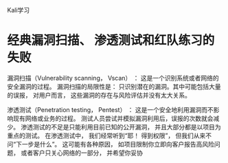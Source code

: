 Kali学习

# 经典漏洞扫描、 渗透测试和红队练习的失败  

漏洞扫描（Vulnerability scanning， Vscan） ： 这是一个识别系统或者网络的安全漏洞的过程。 漏洞扫描的局限性是： 只识别潜在的漏洞。其中可能包括大量的误报， 对用户而言， 这些漏洞的存在与风险评估并没有太大关系。  

渗透测试（Penetration testing， Pentest） ： 这是一个安全地利用漏洞而不影响现有网络或业务的过程。 测试人员尝试并模拟漏洞利用后，误报的次数就会减少。 渗透测试的不足是只能利用目前已知的公开漏洞， 并且大部分都是以项目为重点的测试。 在渗透测试中， 我们经常听到“耶！ 得到权限”， 但我们从来不问“下一步是什么”。 这可能有各种原因， 如项目限制你立即向客户报告高风险问题， 或者客户只关心网络的一部分， 并希望你妥协  

